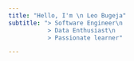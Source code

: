 ```yaml
---
title: "Hello, I'm \n Leo Bugeja"
subtitle: "> Software Engineer\n
           > Data Enthusiast\n
           > Passionate learner"

---
```

